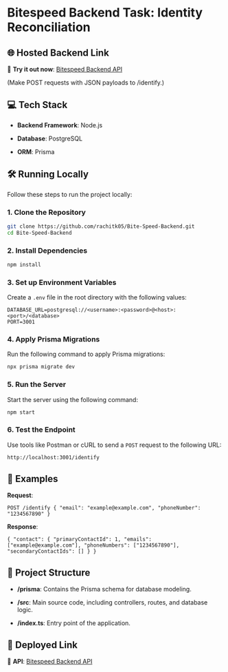 Bitespeed Backend Task: Identity Reconciliation
==================================================

🌐 Hosted Backend Link
----------------------

🔗 **Try it out now**: [Bitespeed Backend API](https://bite-speed-backend-aymg.onrender.com/identify)

(Make POST requests with JSON payloads to /identify.)

💻 Tech Stack
-------------

*   **Backend Framework**: Node.js

*   **Database**: PostgreSQL

*   **ORM**: Prisma


🛠️ Running Locally
-------------------

Follow these steps to run the project locally:

### 1. Clone the Repository
```bash
git clone https://github.com/rachitk05/Bite-Speed-Backend.git
cd Bite-Speed-Backend
```

### 2. Install Dependencies
```bash
npm install
```

### 3. Set up Environment Variables
Create a `.env` file in the root directory with the following values:
```env
DATABASE_URL=postgresql://<username>:<password>@<host>:<port>/<database>
PORT=3001
```

### 4. Apply Prisma Migrations
Run the following command to apply Prisma migrations:
```bash
npx prisma migrate dev
```

### 5. Run the Server
Start the server using the following command:

```bash
npm start
```

### 6. Test the Endpoint
Use tools like Postman or cURL to send a `POST` request to the following URL:

```bash
http://localhost:3001/identify
```

🧪 Examples
----------------

**Request**:

`POST /identify
{
    "email": "example@example.com",
    "phoneNumber": "1234567890"
}`

**Response**:

`{
    "contact": {
        "primaryContactId": 1,
        "emails": ["example@example.com"],
        "phoneNumbers": ["1234567890"],
        "secondaryContactIds": []
    }
}`

📂 Project Structure
--------------------

*   **/prisma**: Contains the Prisma schema for database modeling.

*   **/src**: Main source code, including controllers, routes, and database logic.

*   **/index.ts**: Entry point of the application.


🚀 Deployed Link
----------------

🔗 **API**: [Bitespeed Backend API](https://bite-speed-backend-aymg.onrender.com/identify)

